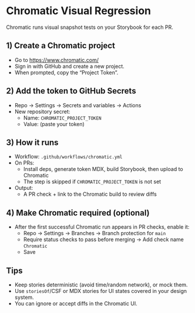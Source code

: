 # Chromatic Visual Regression

Chromatic runs visual snapshot tests on your Storybook for each PR.

## 1) Create a Chromatic project
- Go to https://www.chromatic.com/
- Sign in with GitHub and create a new project.
- When prompted, copy the “Project Token”.

## 2) Add the token to GitHub Secrets
- Repo → Settings → Secrets and variables → Actions
- New repository secret:
  - Name: `CHROMATIC_PROJECT_TOKEN`
  - Value: (paste your token)

## 3) How it runs
- Workflow: `.github/workflows/chromatic.yml`
- On PRs:
  - Install deps, generate token MDX, build Storybook, then upload to Chromatic
  - The step is skipped if `CHROMATIC_PROJECT_TOKEN` is not set
- Output:
  - A PR check + link to the Chromatic build to review diffs

## 4) Make Chromatic required (optional)
- After the first successful Chromatic run appears in PR checks, enable it:
  - Repo → Settings → Branches → Branch protection for `main`
  - Require status checks to pass before merging → Add check name `Chromatic`
  - Save

## Tips
- Keep stories deterministic (avoid time/random network), or mock them.
- Use `storiesOf`/CSF or MDX stories for UI states covered in your design system.
- You can ignore or accept diffs in the Chromatic UI.

